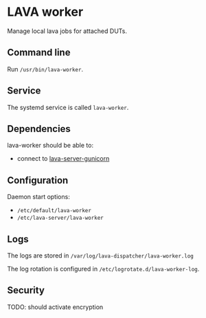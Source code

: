 # LAVA worker

Manage local lava jobs for attached DUTs.

## Command line

Run `/usr/bin/lava-worker`.

## Service

The systemd service is called `lava-worker`.

## Dependencies

lava-worker should be able to:

* connect to [lava-server-gunicorn](../lava-server-gunicorn)

## Configuration

Daemon start options:

* `/etc/default/lava-worker`
* `/etc/lava-server/lava-worker`

## Logs

The logs are stored in `/var/log/lava-dispatcher/lava-worker.log`

The log rotation is configured in `/etc/logrotate.d/lava-worker-log`.

## Security

TODO: should activate encryption
